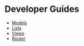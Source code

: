 # Developer Guides

* [Models](guides/models.md)
* [Lists](guides/lists.md)
* [Views](guides/views.md)
* [Router](guides/router.md)
